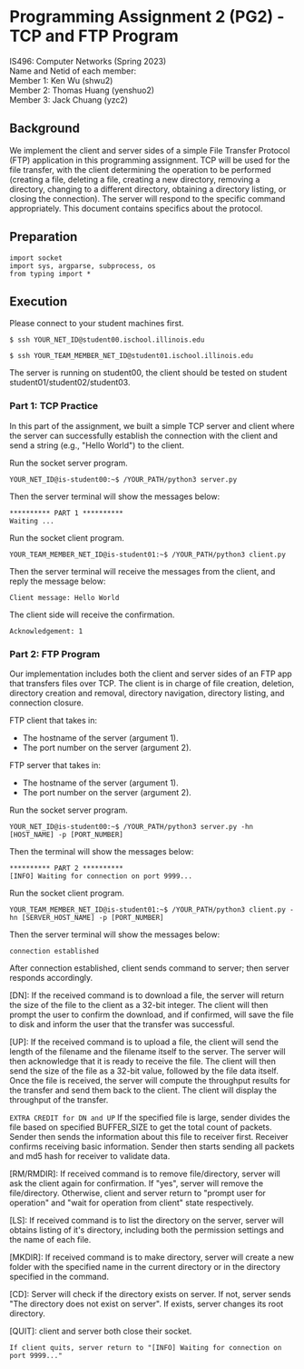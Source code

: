 # Programming Assignment 2 (PG2) - TCP and FTP Program

IS496: Computer Networks (Spring 2023) \
Name and Netid of each member: \
Member 1: Ken Wu (shwu2) \
Member 2: Thomas Huang (yenshuo2) \
Member 3: Jack Chuang (yzc2)

## Background

We implement the client and server sides of a simple File Transfer Protocol (FTP) application in this programming assignment. TCP will be used for the file transfer, with the client determining the operation to be performed (creating a file, deleting a file, creating a new directory, removing a directory, changing to a different directory, obtaining a directory listing, or closing the connection). The server will respond to the specific command appropriately. This document contains specifics about the protocol.

## Preparation

```shell
import socket
import sys, argparse, subprocess, os
from typing import *
```

## Execution

Please connect to your student machines first.

```shell
$ ssh YOUR_NET_ID@student00.ischool.illinois.edu

$ ssh YOUR_TEAM_MEMBER_NET_ID@student01.ischool.illinois.edu
```

The server is running on student00, the client should be tested on student student01/student02/student03.

### Part 1: TCP Practice

In this part of the assignment, we built a simple TCP server and client where the server can successfully establish the connection with the client and send a string (e.g., "Hello World") to the client.

Run the socket server program.

```shell
YOUR_NET_ID@is-student00:~$ /YOUR_PATH/python3 server.py
```

Then the server terminal will show the messages below:

```
********** PART 1 **********
Waiting ...

```

Run the socket client program.

```shell
YOUR_TEAM_MEMBER_NET_ID@is-student01:~$ /YOUR_PATH/python3 client.py
```

Then the server terminal will receive the messages from the client, and reply the message below:

```
Client message: Hello World

```

The client side will receive the confirmation.

```
Acknowledgement: 1
```

### Part 2: FTP Program

Our implementation includes both the client and server sides of an FTP app that transfers files over TCP. The client is in charge of file creation, deletion, directory creation and removal, directory navigation, directory listing, and connection closure.

FTP client that takes in:

- The hostname of the server (argument 1).
- The port number on the server (argument 2).

FTP server that takes in:

- The hostname of the server (argument 1).
- The port number on the server (argument 2).

Run the socket server program.

```shell
YOUR_NET_ID@is-student00:~$ /YOUR_PATH/python3 server.py -hn [HOST_NAME] -p [PORT_NUMBER]
```

Then the terminal will show the messages below:

```
********** PART 2 **********
[INFO] Waiting for connection on port 9999...

```

Run the socket client program.

```shell
YOUR_TEAM_MEMBER_NET_ID@is-student01:~$ /YOUR_PATH/python3 client.py -hn [SERVER_HOST_NAME] -p [PORT_NUMBER]
```

Then the server terminal will show the messages below:

```
connection established
```

After connection established, client sends command to server; then server responds accordingly.


[DN]: If the received command is to download a file, the server will return the size of the file to the client as a 32-bit integer. The client will then prompt the user to confirm the download, and if confirmed, will save the file to disk and inform the user that the transfer was successful.

[UP]: If the received command is to upload a file, the client will send the length of the filename and the filename itself to the server. The server will then acknowledge that it is ready to receive the file. The client will then send the size of the file as a 32-bit value, followed by the file data itself. Once the file is received, the server will compute the throughput results for the transfer and send them back to the client. The client will display the throughput of the transfer.

`EXTRA CREDIT for DN and UP` If the specified file is large, sender divides the file based on specified BUFFER_SIZE to get the total count of packets. Sender then sends the information about this file to receiver first. Receiver confirms receiving basic information. Sender then starts sending all packets and md5 hash for receiver to validate data.

[RM/RMDIR]: If received command is to remove file/directory, server will ask the client again for confirmation. If "yes", server will remove the file/directory. Otherwise, client and server return to "prompt user for operation" and "wait for operation from client" state respectively.

[LS]: If received command is to list the directory on the server, server will obtains listing of it's directory, 
including both the permission settings and the name of each file.

[MKDIR]: If received command is to make directory, server will create a new folder with the specified name in the current directory or in the directory specified in the command.

[CD]: Server will check if the directory exists on server. If not, server sends "The directory does not exist on server". If exists, server changes its root directory.

[QUIT]: client and server both close their socket.

```
If client quits, server return to "[INFO] Waiting for connection on port 9999..."
```
